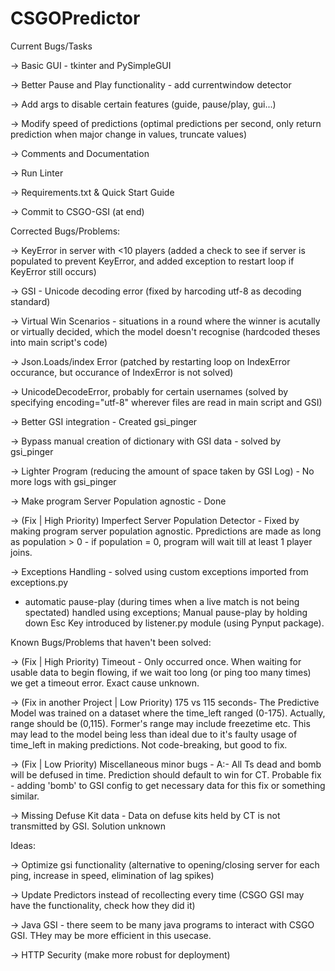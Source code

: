 # CSGOPredictor

Current Bugs/Tasks

-> Basic GUI - tkinter and PySimpleGUI

-> Better Pause and Play functionality - add currentwindow detector

-> Add args to disable certain features (guide, pause/play, gui...)

-> Modify speed of predictions (optimal predictions per second, only return prediction when major change in values, truncate values)

-> Comments and Documentation

-> Run Linter

-> Requirements.txt & Quick Start Guide

-> Commit to CSGO-GSI (at end)

Corrected Bugs/Problems:

->  KeyError in server with <10 players (added a check to see if server is populated to prevent KeyError, and added exception to restart loop if KeyError still occurs)

->  GSI - Unicode decoding error (fixed by harcoding utf-8 as decoding standard)

-> Virtual Win Scenarios - situations in a round where the winner is acutally or virtually decided, which the model doesn't recognise (hardcoded theses into main script's code)

-> Json.Loads/index Error (patched by restarting loop on IndexError occurance, but occurance of IndexError is not solved)

-> UnicodeDecodeError, probably for certain usernames (solved by specifying encoding="utf-8" wherever files are read in main script and GSI)

-> Better GSI integration - Created gsi_pinger

-> Bypass manual creation of dictionary with GSI data - solved by gsi_pinger

-> Lighter Program (reducing the amount of space taken by GSI Log) - No more logs with gsi_pinger

-> Make program Server Population agnostic - Done

-> (Fix | High Priority) Imperfect Server Population Detector - Fixed by making program server population agnostic. Ppredictions are made as long as population > 0 - if population = 0, program will wait till at least 1 player joins. 

-> Exceptions Handling - solved using custom exceptions imported from exceptions.py

- automatic pause-play (during times when a live match is not being spectated) handled using exceptions; Manual pause-play by holding down Esc Key introduced by listener.py module (using Pynput package).

Known Bugs/Problems that haven't been solved:

-> (Fix | High Priority) Timeout - Only occurred once. When waiting for usable data to begin flowing, if we wait too long (or ping too many times) we get a timeout error. Exact cause unknown. 

-> (Fix in another Project | Low Priority) 175 vs 115 seconds- The Predictive Model was trained on a dataset where the time_left ranged (0-175). Actually, range should be (0,115). Former's range may include freezetime etc. This may lead to the model being less than ideal due to it's faulty usage of time_left in making predictions. Not code-breaking, but good to fix.

-> (Fix | Low Priority) Miscellaneous minor bugs - A:- All Ts dead and bomb will be defused in time. Prediction should default to win for CT. Probable fix - adding 'bomb' to GSI config to get necessary data for this fix or something similar. 

-> Missing Defuse Kit data - Data on defuse kits held by CT is not transmitted by GSI. Solution unknown

Ideas:

-> Optimize gsi functionality (alternative to opening/closing server for each ping, increase in speed, elimination of lag spikes)

-> Update Predictors instead of recollecting every time (CSGO GSI may have the functionality, check how they did it)

-> Java GSI - there seem to be many java programs to interact with CSGO GSI. THey may be more efficient in this usecase.

-> HTTP Security (make more robust for deployment)

